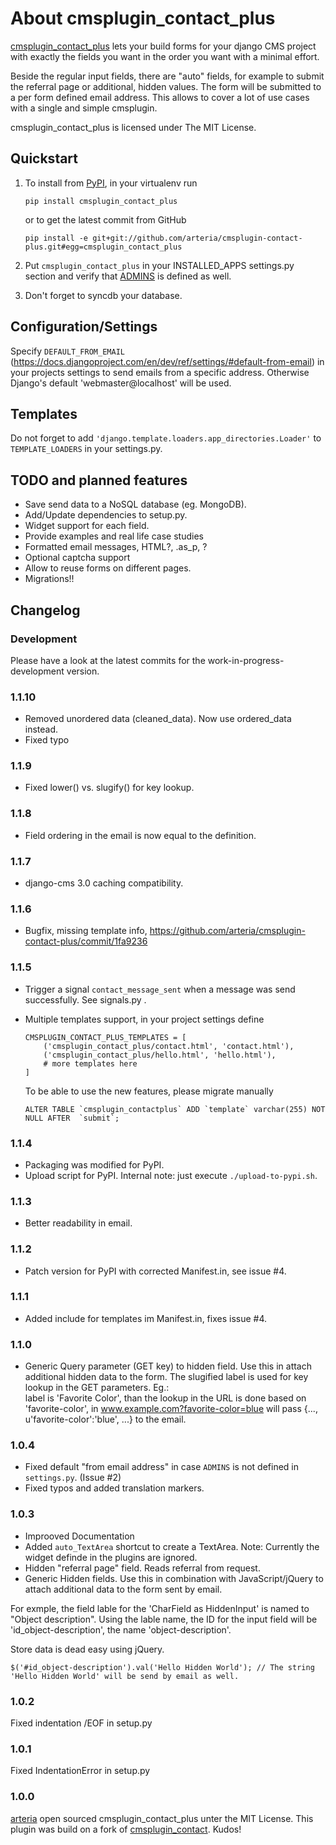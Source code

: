 # About cmsplugin_contact_plus

[cmsplugin_contact_plus](https://github.com/arteria/cmsplugin-contact-plus/) lets your build forms for your django CMS project 
with exactly the fields you want in the order you want with a minimal effort. 

Beside the regular input fields, there are "auto" fields, for example to submit the referral page or additional, hidden values. 
The form will be submitted to a per form defined email address. This allows to cover a lot of 
use cases with a single and simple cmsplugin. 

cmsplugin_contact_plus is licensed under The MIT License.

## Quickstart

1. To install from [PyPI](https://pypi.python.org/pypi/cmsplugin_contact_plus/), in your virtualenv run

	```
	pip install cmsplugin_contact_plus
	```
	
	or to get the latest commit from GitHub
	 
	```
	pip install -e git+git://github.com/arteria/cmsplugin-contact-plus.git#egg=cmsplugin_contact_plus
	```
	

2. Put ``cmsplugin_contact_plus`` in your INSTALLED_APPS settings.py section and verify that [ADMINS](https://docs.djangoproject.com/en/dev/ref/settings/#admins) is defined as well.

3. Don't forget to syncdb your database.

## Configuration/Settings

Specify ``DEFAULT_FROM_EMAIL`` (https://docs.djangoproject.com/en/dev/ref/settings/#default-from-email) in your projects settings to send emails from a specific address. Otherwise Django's default  'webmaster@localhost' will be used. 

## Templates

Do not forget to add ``'django.template.loaders.app_directories.Loader'`` to ``TEMPLATE_LOADERS`` in your settings.py.   

## TODO and planned features
- Save send data to a NoSQL database (eg. MongoDB).
- Add/Update dependencies to setup.py.
- Widget support for each field.  
- Provide examples and real life case studies
- Formatted email messages, HTML?, .as_p, ? 
- Optional captcha support
- Allow to reuse forms on different pages.
- Migrations!!

## Changelog
### Development 
Please have a look at the latest commits for the work-in-progress-development version.

### 1.1.10

- Removed unordered data (cleaned_data). Now use ordered_data instead.
- Fixed typo

### 1.1.9

- Fixed lower() vs. slugify() for key lookup.

### 1.1.8

- Field ordering in the email is now equal to the definition.

### 1.1.7

- django-cms 3.0 caching compatibility.

### 1.1.6

- Bugfix, missing template info, https://github.com/arteria/cmsplugin-contact-plus/commit/1fa9236

### 1.1.5

- Trigger a signal ``contact_message_sent`` when a message was send successfully. See signals.py .
- Multiple templates support, in your project settings define  

	```
	CMSPLUGIN_CONTACT_PLUS_TEMPLATES = [
		('cmsplugin_contact_plus/contact.html', 'contact.html'),
        ('cmsplugin_contact_plus/hello.html', 'hello.html'),
		# more templates here
    ]
	```  
	
	To be able to use the new features, please migrate manually
	
	``` ALTER TABLE `cmsplugin_contactplus` ADD `template` varchar(255) NOT NULL AFTER  `submit`; ```

### 1.1.4

- Packaging was modified for PyPI.
- Upload script for PyPI. Internal note: just execute ``./upload-to-pypi.sh``.


### 1.1.3
- Better readability in email.

### 1.1.2
- Patch version for PyPI with corrected Manifest.in, see issue #4.

### 1.1.1
- Added include for templates im Manifest.in, fixes issue #4.

### 1.1.0
- Generic Query parameter (GET key) to hidden field. Use this in attach additional hidden data to the form. The slugified label is used for key lookup in the GET parameters. Eg.:  
label is 'Favorite Color', than the lookup in the URL is done based on 'favorite-color', in www.example.com?favorite-color=blue will pass {..., u'favorite-color':'blue', ...}  to the email.


### 1.0.4
- Fixed default "from email address" in case ``ADMINS`` is not defined in ``settings.py``. (Issue #2)
- Fixed typos and added translation markers.

### 1.0.3
- Improoved Documentation
- Added ``auto_TextArea`` shortcut to create a TextArea. Note: Currently the widget definde in the plugins are ignored. 
- Hidden "referral page" field. Reads referral from request.
- Generic Hidden fields. Use this in combination with JavaScript/jQuery to attach additional data to the form sent by email.

For exmple, the field lable for the 'CharField as HiddenInput' is named to "Object description". 
Using the lable name, the ID for the input field will be 'id_object-description', the name 'object-description'.

Store data is dead easy using jQuery.

	
	$('#id_object-description').val('Hello Hidden World'); // The string 'Hello Hidden World' will be send by email as well.
	


### 1.0.2
Fixed indentation /EOF in setup.py


### 1.0.1
Fixed IndentationError in setup.py

### 1.0.0
[arteria](https://github.com/arteria/) open sourced cmsplugin_contact_plus unter the MIT License. This plugin was build on a fork of [cmsplugin_contact](https://github.com/rtpm/cmsplugin_contact). Kudos! 
